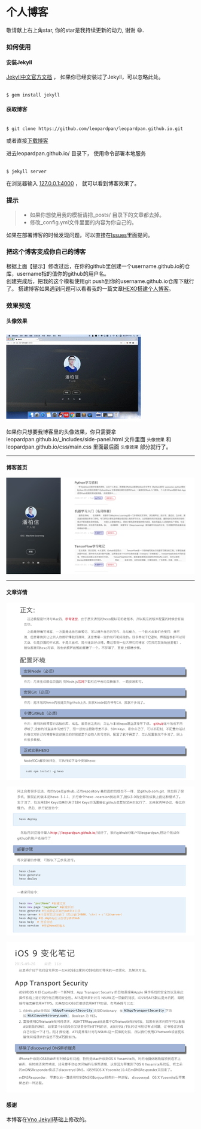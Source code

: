 # 个人博客    


敬请献上右上角star, 你的star是我持续更新的动力, 谢谢 😄.


### 如何使用

#### 安装Jekyll

[Jekyll中文官方文档](http://jekyll.bootcss.com/) ， 如果你已经安装过了Jekyll，可以忽略此处。

```

$ gem install jekyll

```

#### 获取博客

```

$ git clone https://github.com/leopardpan/leopardpan.github.io.git

```

或者直接[下载博客](https://github.com/leopardpan/leopardpan.github.io/archive/master.zip)   


进去leopardpan.github.io/ 目录下， 使用命令部署本地服务 


```

$ jekyll server

```

在浏览器输入 [127.0.0.1:4000](127.0.0.1:4000) ， 就可以看到博客效果了。


### 提示

>* 如果你想使用我的模板请把_posts/ 目录下的文章都去掉。
>* 修改_config.yml文件里面的内容为你自己的。

如果在部署博客的时候发现问题，可以直接在[Issues](https://github.com/leopardpan/leopardpan.github.io/issues)里面提问。        


### 把这个博客变成你自己的博客

根据上面【提示】修改过后，在你的github里创建一个username.github.io的仓库，username指的值你的github的用户名。      
创建完成后，把我的这个模板使用git push到你的username.github.io仓库下就行了。
搭建博客如果遇到问题可以看看我的一篇文章[HEXO搭建个人博客](http://baixin.io/2015/08/HEXO%E6%90%AD%E5%BB%BA%E4%B8%AA%E4%BA%BA%E5%8D%9A%E5%AE%A2/)。


### 效果预览

#### 头像效果

![](/assets/images/icon.gif)

如果你只想要我博客里的头像效果，你只需要拿 leopardpan.github.io/_includes/side-panel.html 文件里面 `头像效果` 和 leopardpan.github.io/css/main.css 里面最后面 `头像效果` 部分就行了。


***

#### 博客首页   

![](/assets/images/img4.png)   

***  

#### 文章详情   



![](/assets/images/img3.png)


![](/assets/images/img2.png)


![](/assets/images/img1.png)


#### 感谢   

本博客在[Vno Jekyll](https://github.com/onevcat/vno-jekyll)基础上修改的。  
